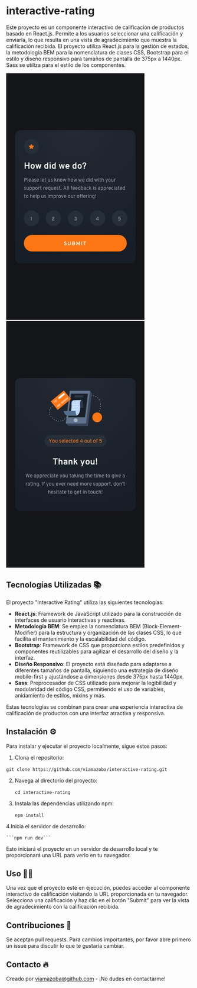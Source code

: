 # interactive-rating

Este proyecto es un componente interactivo de calificación de productos basado en React.js. Permite a los usuarios seleccionar una calificación y enviarla, lo que resulta en una vista de agradecimiento que muestra la calificación recibida. El proyecto utiliza React.js para la gestión de estados, la metodología BEM para la nomenclatura de clases CSS, Bootstrap para el estilo y diseño responsivo para tamaños de pantalla de 375px a 1440px. Sass se utiliza para el estilo de los componentes.


![Pantalla principal](./design/mobile-design.jpg) ![Pantalla de agradecimiento](./design/mobile-thank-you-state.jpg)

## Tecnologías Utilizadas 📚

El proyecto "Interactive Rating" utiliza las siguientes tecnologías:

- **React.js**: Framework de JavaScript utilizado para la construcción de interfaces de usuario interactivas y reactivas.
- **Metodología BEM**: Se emplea la nomenclatura BEM (Block-Element-Modifier) para la estructura y organización de las clases CSS, lo que facilita el mantenimiento y la escalabilidad del código.
- **Bootstrap**: Framework de CSS que proporciona estilos predefinidos y componentes reutilizables para agilizar el desarrollo del diseño y la interfaz.
- **Diseño Responsivo**: El proyecto está diseñado para adaptarse a diferentes tamaños de pantalla, siguiendo una estrategia de diseño mobile-first y ajustándose a dimensiones desde 375px hasta 1440px.
- **Sass**: Preprocesador de CSS utilizado para mejorar la legibilidad y modularidad del código CSS, permitiendo el uso de variables, anidamiento de estilos, mixins y más.

Estas tecnologías se combinan para crear una experiencia interactiva de calificación de productos con una interfaz atractiva y responsiva.


## Instalación ⚙️

Para instalar y ejecutar el proyecto localmente, sigue estos pasos:

1. Clona el repositorio:

  ```git clone https://github.com/viamazoba/interactive-rating.git ```

2. Navega al directorio del proyecto:

    ```cd interactive-rating```

3. Instala las dependencias utilizando npm:

    ```npm install```

4.Inicia el servidor de desarrollo:

    ```npm run dev```

Esto iniciará el proyecto en un servidor de desarrollo local y te proporcionará una URL para verlo en tu navegador.


## Uso 👨‍💻
Una vez que el proyecto esté en ejecución, puedes acceder al componente interactivo de calificación visitando la URL proporcionada en tu navegador. Selecciona una calificación y haz clic en el botón "Submit" para ver la vista de agradecimiento con la calificación recibida.


## Contribuciones 💁
Se aceptan pull requests. Para cambios importantes, por favor abre primero un issue para discutir lo que te gustaría cambiar.

## Contacto 🔥
Creado por viamazoba@github.com - ¡No dudes en contactarme!
